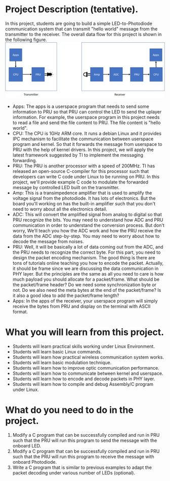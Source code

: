 # Project Description (tentative).
In this project, students are going to build a simple LED-to-Photodiode
communication system that can transmit "hello world" message from the
transmitter to the receiver. The overall data flow for this project is shown in
the following figure.
![dataflow=](images/dataflow-vlc.jpg)
* Apps: The apps is a userspace program that needs to send some information to
  PRU so that PRU can control the LED to send the uplayer information. For
example, the userspace program in this project needs to read a file and send
the file content to PRU. The file content is "hello world".
* CPU: The CPU is 1GHz ARM core. It runs a debian Linux and it provides IPC
  mechanism to facilitate the communication between userspace program and
kernel. So that it forwards the message from userspace to PRU with the help of
kernel drivers. In this project, we will apply the latest framework suggested
by TI to implement the messaging forwarding.
* PRU: The PRU is another processor with a speed of 200MHz. TI has released an
  open-source C-compiler for this processor such that developers can write C
code under Linux to be running on PRU. In this project, we'll provide example C
code to modulate the forwarded message by controlled LED built on the
transmitter.
* Amp: This is a transimpedence amplifier that is used to amplify the voltage
  signal from the photodiode. It has lots of electronics. But the board you'll
working on has the built-in amplifier such that you don't need to worry about
all the electronics detail.
* ADC: This will convert the amplified signal from analog to digital so that
  PRU recognize the bits. You may need to understand how ADC and PRU
communication in order to understand the conversion process. But don't worry,
We'll teach you how the ADC work and how the PRU receive the data from the ADC
step-by-step. You may need to worry about how to decode the message from
noises. 
* PRU: Well, it will be basically a lot of data coming out from the ADC, and
  the PRU needs to recognize the correct byte. For this part, you need to
design the packet encoding mechanism. The good thing is there are tons of
tutorials online teaching you how to encode the packet. Actually, it should be frame since we are discussing the data communication in PHY layer. But the principles are the same as all you need to care is how much payload you should
allocate for a packet/frame. What should be the packet/frame header? Do we need
some synchronization byte or not. Do we also need the meta bytes at the end of
the packet/frame? Is it also a good idea to add the packet/frame length?
* Apps: In the apps of the receiver, your userspace program will simply receive
  the bytes from PRU and display on the terminal with ASCII format.  
# What you will learn from this project.
* Students will learn practical skills working under Linux Environment.
* Students will learn basic Linux commands.
* Students will learn how practical wireless communication system works.
* Students will learn basic modulation technique.
* Students will learn how to improve optic communication performance.
* Students will learn how to communicate between kernel and userspace.
* Students will learn how to encode and decode packets in PHY layer.
* Students will learn how to compile and debug Assembly/C program under Linux.
# What do you need to do in the project.
1. Modify a C program that can be successfully compiled and run in PRU such that the PRU will run this program to send the message 
with the onboard LED.
2. Modify a C program that can be successfully compiled and run in PRU such that the PRU will run this program to receive the message
with onboard Photodiode.
3. Write a C program that is similar to previous examples to adapt the packet decoding under various number of LEDs (optional).

